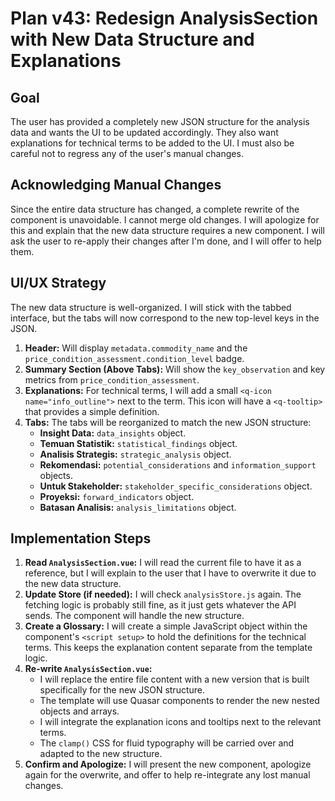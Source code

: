 # Plan v43: Redesign AnalysisSection with New Data Structure and Explanations

## Goal

The user has provided a completely new JSON structure for the analysis data and wants the UI to be updated accordingly. They also want explanations for technical terms to be added to the UI. I must also be careful not to regress any of the user's manual changes.

## Acknowledging Manual Changes

Since the entire data structure has changed, a complete rewrite of the component is unavoidable. I cannot merge old changes. I will apologize for this and explain that the new data structure requires a new component. I will ask the user to re-apply their changes after I'm done, and I will offer to help them.

## UI/UX Strategy

The new data structure is well-organized. I will stick with the tabbed interface, but the tabs will now correspond to the new top-level keys in the JSON.

1.  **Header:** Will display `metadata.commodity_name` and the `price_condition_assessment.condition_level` badge.
2.  **Summary Section (Above Tabs):** Will show the `key_observation` and key metrics from `price_condition_assessment`.
3.  **Explanations:** For technical terms, I will add a small `<q-icon name="info_outline">` next to the term. This icon will have a `<q-tooltip>` that provides a simple definition.
4.  **Tabs:** The tabs will be reorganized to match the new JSON structure:
    *   **Insight Data:** `data_insights` object.
    *   **Temuan Statistik:** `statistical_findings` object.
    *   **Analisis Strategis:** `strategic_analysis` object.
    *   **Rekomendasi:** `potential_considerations` and `information_support` objects.
    *   **Untuk Stakeholder:** `stakeholder_specific_considerations` object.
    *   **Proyeksi:** `forward_indicators` object.
    *   **Batasan Analisis:** `analysis_limitations` object.

## Implementation Steps

1.  **Read `AnalysisSection.vue`:** I will read the current file to have it as a reference, but I will explain to the user that I have to overwrite it due to the new data structure.
2.  **Update Store (if needed):** I will check `analysisStore.js` again. The fetching logic is probably still fine, as it just gets whatever the API sends. The component will handle the new structure.
3.  **Create a Glossary:** I will create a simple JavaScript object within the component's `<script setup>` to hold the definitions for the technical terms. This keeps the explanation content separate from the template logic.
4.  **Re-write `AnalysisSection.vue`:**
    *   I will replace the entire file content with a new version that is built specifically for the new JSON structure.
    *   The template will use Quasar components to render the new nested objects and arrays.
    *   I will integrate the explanation icons and tooltips next to the relevant terms.
    *   The `clamp()` CSS for fluid typography will be carried over and adapted to the new structure.
5.  **Confirm and Apologize:** I will present the new component, apologize again for the overwrite, and offer to help re-integrate any lost manual changes.
